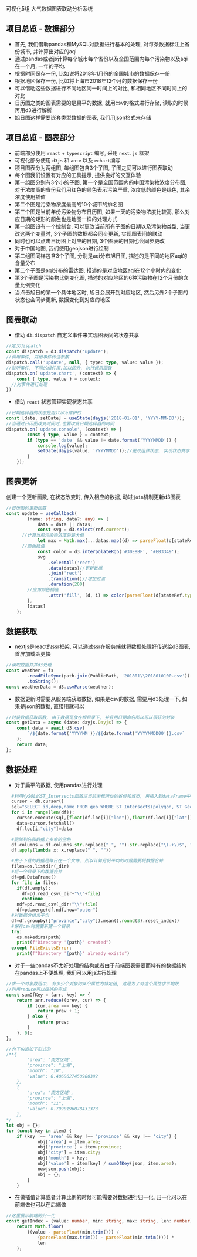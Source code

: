
可视化5组 大气数据图表联动分析系统
## 项目总览 - 数据部分
- 首先, 我们借助pandas和MySQL对数据进行基本的处理, 对每条数据标注上省份城市, 并计算出对应的aqi
- 通过pandas或者js计算每个城市每个省份以及全国范围内每个污染物以及aqi在一个月, 一年的平均. 
- 根据时间保存一份, 比如说将2018年1月份的全国城市的数据保存一份
- 根据地区保存一份, 比如将上海市2018年12个月的数据保存一份
- 可以借助这些数据进行不同地区同一时间上的对比, 和相同地区不同时间上的对比
- 日历图之类的图表需要的是扁平的数据, 就用csv的格式进行存储, 读取的时候再用d3进行解析
- 旭日图这样需要嵌套类型数据的图表, 我们用json格式来存储
## 项目总览 - 图表部分
- 前端部分使用 `react` + `typescript` 编写, 采用 `next.js` 框架
- 可视化部分使用 `d3js` 和 `antv` 以及 `echart`编写
- 项目图表分为两组图, 每组图包含3个子图, 子图之间可以进行图表联动
- 每个图我们设置有对应的工具提示, 提供良好的交互体验
- 第一组图分别有3个小的子图, 第一个是全国范围内的中国污染物浓度分布图, 对于浓度高的省份我们用红色的颜色表示污染严重, 浓度低的颜色是绿色, 其余浓度使用插值
- 第二个图是污染物浓度最高的10个城市的排名图
- 第三个图是当前年份污染物分布日历图, 如果一天的污染物浓度比较高, 那么对应日期的矩形的颜色也是地图一样的处理方式
- 第一组图设有一个控制台, 可以更改当前所有子图的日期以及污染物类型, 当更改这两个变量时, 3个子图的数据都会同步更新, 实现图表间的联动
- 同时也可以点击日历图上对应的日期, 3个图表的日期也会同步更改
- 对于中国地图, 我们使用geojson进行绘制
- 第二组图同样包含3个子图, 分别是aqi分布旭日图, 描述的是不同的地区aqi的含量分布
- 第二个子图是aqi分布的雷达图, 描述的是对应地区aqi在12个小时内的变化
- 第3个子图是污染物比例变化图, 描述的对应地区的6种污染物在12个月份的含量比例变化
- 当点击旭日的某一个具体地区时, 旭日会展开到对应地区, 然后另外2个子图的状态也会同步更新, 数据变化到对应的地区

## 图表联动
- 借助 `d3.dispatch` 自定义事件来实现图表间的状态共享
```ts
//定义dispatch
const dispatch = d3.dispatch('update');
//调用事件, 并给事件传送参数
dispatch.call('update', null, { type: type, value: value });
//监听事件, 不同的组件用.加以区分, 执行调用函数
dispatch.on('update.chart', (context) => {
	const { type, value } = context;
  //对事件进行处理
})
```
- 借助 `react` 状态管理实现状态共享
```ts
//日期选择器的状态是用state维护的
const [date, setDate] = useState(dayjs('2018-01-01', 'YYYY-MM-DD'));
//当通过日历图改变时间时,也要改变日期选择器的时间
dispatch.on('update.console', (context) => {
		const { type, value } = context;
		if (type == 'date' && value != date.format('YYYYMMDD')) {
			console.log(value);
			setDate(dayjs(value, 'YYYYMMDD'));//更改组件状态, 实现状态共享
		}
	});
```
## 图表更新
创建一个更新函数, 在状态改变时, 传入相应的数据, 动过`join`机制更新d3图表
```ts
//日历图的更新函数
const update = useCallback(
		(name: string, data?: any) => {
			data = data || datas;
			const svg = d3.select(ref.current);
      //计算当前污染物浓度的最大值
			let max = Math.max(...datas.map((d) => parseFloat(d[stateRef.type])));
      //颜色插值
			const color = d3.interpolateRgb('#30E8BF', '#EB3349');
			svg
				.selectAll('rect')
				.data(datas)//更新数据
				.join('rect')
				.transition()//增加过渡
				.duration(200)
        //应用颜色插值
				.attr('fill', (d, i) => color(parseFloat(d[stateRef.type]) / max));
		},
		[datas]
	);
```
## 数据获取
- nextjs是react的ssr框架, 可以通过ssr在服务端就将数据处理好传送给d3图表, 首屏加载会更快
```ts
//读取数据并并d3处理
const weather = fs
		.readFileSync(path.join(PublicPath, '201801\\2018010100.csv'))
		.toString();
const weatherData = d3.csvParse(weather);
```
- 数据更新时需要从服务端获取数据, 如果是csv的数据, 需要用d3处理一下, 如果是json的数据, 直接用就可以
```ts
//封装数据获取函数, 由于数据是放在根目录下, 并且用日期命名所以可以很好的封装
const getData = async (date: dayjs.Dayjs) => {
	const data = await d3.csv(
		`/${date.format('YYYYMM')}/${date.format('YYYYMMDD00')}.csv`
	);
	return data;
};
```
## 数据处理
- 对于扁平的数据, 使用pandas进行处理
```python
  #利用MySQL的ST_Intersects函数求当前坐标所处的省份和城市, 再插入到dataFrame中, 最后保存到csv中
  cursor = db.cursor()
  sql="SELECT id,deep,name FROM geo WHERE ST_Intersects(polygon, ST_GeomFromText('POINT(%s %s)',0))=1"
  for i in range(len(df)):
    cursor.execute(sql,[float(df.loc[i]["lon"]),float(df.loc[i]["lat"])])
    data=cursor.fetchall()
    df.loc[i,"city"]=data

  #删除列名和数据上多余的空格
  df.columns = df.columns.str.replace(" ", "").str.replace("\(.+\)$", "")
  df.apply(lambda x: x.replace(" ", ""))

  #由于下载的数据是每日在一个文件, 所以计算月份平均的时候需要将数据合并
  files=os.listdir(_dir)
  #将一个目录下的数据合并
  df=pd.DataFrame()
  for file in files:
    if(df.empty):
      df=pd.read_csv(_dir+"\\"+file)
      continue
    ndf=pd.read_csv(_dir+"\\"+file)
    df=pd.merge(df,ndf,how="outer")
  #对数据分组求平均
  df=df.groupby(["province","city"]).mean().round(3).reset_index()
  #保存csv时需要新建一个目录
  try:
    os.makedirs(path)
    print(f"Directory '{path}' created")
  except FileExistsError:
    print(f"Directory '{path}' already exists")
```
- 对于一些pandas不太好处理的结构或者由于前端图表需要而特有的数据结构在pandas上不便处理, 我们可以用js进行处理
```ts
//求一个对象数组中, 有多少个对象的某个属性为特定值, 这是为了对这个属性求平均数
//利用reduce可以很好的完成
const sumOfKey = (arr, key) => {
	return arr.reduce((prev, cur) => {
		if (cur.area === key) {
			return prev + 1;
		} else {
			return prev;
		}
	}, 0);
};

//为了构造如下形式的
/**{
		"area": "南方区域",
		"province": "上海",
		"month": "10",
		"value": 0.4068627450980392
	},
	{
		"area": "南方区域",
		"province": "上海",
		"month": "11",
		"value": 0.7990196078431373
	},
*/
let obj = {};
for (const key in item) {
	if (key !== 'area' && key !== 'province' && key !== 'city') {
			obj['area'] = item.area;
			obj['province'] = item.province;
			obj['city'] = item.city;
			obj['month'] = key;
			obj['value'] = item[key] / sumOfKey(json, item.area);
			newjson.push(obj);
			obj = {};
		}
	}
```
- 在做插值计算或者计算比例的时候可能需要对数据进行归一化, 归一化可以在前端做也可以在后端做
```ts
//这里展示前端的归一化
const getIndex = (value: number, min: string, max: string, len: number) => {
	return Math.floor(
		((value - parseFloat(min.trim())) /
			(parseFloat(max.trim()) - parseFloat(min.trim()))) *
			len
	);
```
